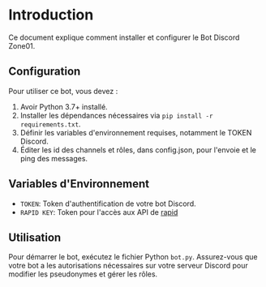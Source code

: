 # Introduction

Ce document explique comment installer et configurer le Bot Discord Zone01.

## Configuration

Pour utiliser ce bot, vous devez :
1. Avoir Python 3.7+ installé.
2. Installer les dépendances nécessaires via `pip install -r requirements.txt`.
3. Définir les variables d'environnement requises, notamment le TOKEN Discord.
4. Éditer les id des channels et rôles, dans config.json, pour l'envoie et le ping des messages.

## Variables d'Environnement

- `TOKEN`: Token d'authentification de votre bot Discord.
- `RAPID KEY`: Token pour l'accès aux API de [rapid](https://rapidapi.com/)

## Utilisation

Pour démarrer le bot, exécutez le fichier Python `bot.py`. Assurez-vous que votre bot a les autorisations nécessaires sur votre serveur Discord pour modifier les pseudonymes et gérer les rôles.
